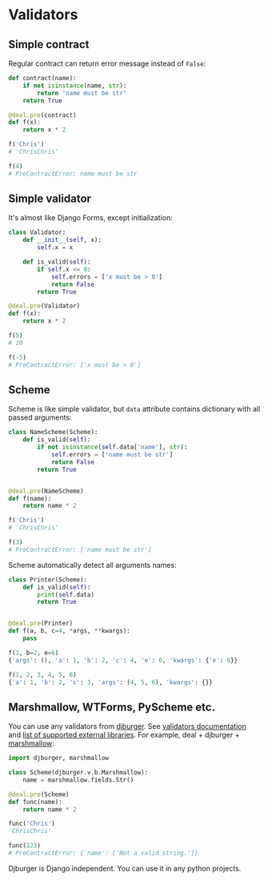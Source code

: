 # Validators

## Simple contract

Regular contract can return error message instead of `False`:

```python
def contract(name):
    if not isinstance(name, str):
        return 'name must be str'
    return True

@deal.pre(contract)
def f(x):
    return x * 2

f('Chris')
# 'ChrisChris'

f(4)
# PreContractError: name must be str
```

## Simple validator

It's almost like Django Forms, except initialization:

```python
class Validator:
    def __init__(self, x):
        self.x = x

    def is_valid(self):
        if self.x <= 0:
            self.errors = ['x must be > 0']
            return False
        return True

@deal.pre(Validator)
def f(x):
    return x * 2

f(5)
# 10

f(-5)
# PreContractError: ['x must be > 0']
```

## Scheme

Scheme is like simple validator, but `data` attribute contains dictionary with all passed arguments:

```python
class NameScheme(Scheme):
    def is_valid(self):
        if not isinstance(self.data['name'], str):
            self.errors = ['name must be str']
            return False
        return True


@deal.pre(NameScheme)
def f(name):
    return name * 2

f('Chris')
# 'ChrisChris'

f(3)
# PreContractError: ['name must be str']
```

Scheme automatically detect all arguments names:

```python
class Printer(Scheme):
    def is_valid(self):
        print(self.data)
        return True


@deal.pre(Printer)
def f(a, b, c=4, *args, **kwargs):
    pass

f(1, b=2, e=6)
{'args': (), 'a': 1, 'b': 2, 'c': 4, 'e': 6, 'kwargs': {'e': 6}}

f(1, 2, 3, 4, 5, 6)
{'a': 1, 'b': 2, 'c': 3, 'args': (4, 5, 6), 'kwargs': {}}
```

## Marshmallow, WTForms, PyScheme etc.

You can use any validators from [djburger](https://github.com/orsinium/djburger). See [validators documentation](https://djburger.readthedocs.io/en/latest/validators.html) and [list of supported external libraries](https://github.com/orsinium/djburger#external-libraries-support). For example, deal + djburger + [marshmallow](https://marshmallow.readthedocs.io/en/latest/):

```python
import djburger, marshmallow

class Scheme(djburger.v.b.Marshmallow):
    name = marshmallow.fields.Str()

@deal.pre(Scheme)
def func(name):
    return name * 2

func('Chris')
'ChrisChris'

func(123)
# PreContractError: {'name': ['Not a valid string.']}
```

Djburger is Django independent. You can use it in any python projects.
